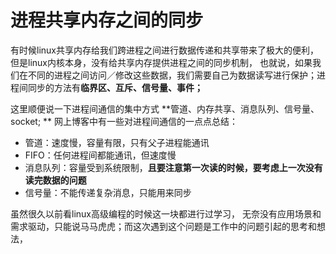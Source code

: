 # 进程共享内存之间的同步

有时候linux共享内存给我们跨进程之间进行数据传递和共享带来了极大的便利， 但是linux内核本身，没有给共享内存提供进程之间的同步机制， 也就说，如果我们在不同的进程之间访问／修改这些数据，我们需要自己为数据读写进行保护；进程间同步的方法有**临界区、互斥、信号量、事件；**

这里顺便说一下进程间通信的集中方式  **管道、内存共享、消息队列、信号量、socket; ** 网上博客中有一些对进程间通信的一点点总结：

* 管道：速度慢，容量有限，只有父子进程能通讯
* FIFO：任何进程间都能通讯，但速度慢
* 消息队列：容量受到系统限制，**且要注意第一次读的时候，要考虑上一次没有读完数据的问题**
* 信号量：不能传递复杂消息，只能用来同步

虽然很久以前看linux高级编程的时候这一块都进行过学习， 无奈没有应用场景和需求驱动，只能说马马虎虎；而这次遇到这个问题是工作中的问题引起的思考和想法， 
